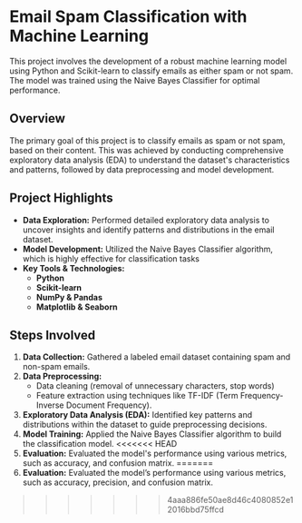 # Email Spam Classification with Machine Learning

This project involves the development of a robust machine learning model using Python and Scikit-learn to classify emails as either spam or not spam. The model was trained using the Naive Bayes Classifier for optimal performance.

## Overview
The primary goal of this project is to classify emails as spam or not spam, based on their content. This was achieved by conducting comprehensive exploratory data analysis (EDA) to understand the dataset's characteristics and patterns, followed by data preprocessing and model development.

## Project Highlights
- **Data Exploration:** Performed detailed exploratory data analysis to uncover insights and identify patterns and distributions in the email dataset.
- **Model Development:** Utilized the Naive Bayes Classifier algorithm, which is highly effective for classification tasks
- **Key Tools & Technologies:**
  - **Python**
  - **Scikit-learn**
  - **NumPy & Pandas**
  - **Matplotlib & Seaborn** 
  
## Steps Involved
1. **Data Collection:** Gathered a labeled email dataset containing spam and non-spam emails.
2. **Data Preprocessing:**
   - Data cleaning (removal of unnecessary characters, stop words)
   - Feature extraction using techniques like TF-IDF (Term Frequency-Inverse Document Frequency).
3. **Exploratory Data Analysis (EDA):** Identified key patterns and distributions within the dataset to guide preprocessing decisions.
4. **Model Training:** Applied the Naive Bayes Classifier algorithm to build the classification model.
<<<<<<< HEAD
5. **Evaluation:** Evaluated the model's performance using various metrics, such as accuracy, and confusion matrix.
=======
5. **Evaluation:** Evaluated the model’s performance using various metrics, such as accuracy, precision, and confusion matrix.
>>>>>>> 4aaa886fe50ae8d46c4080852e12016bbd75ffcd
